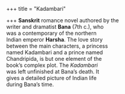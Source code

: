 +++
title = "Kadambari"

+++
**Sanskrit** romance novel authored by the  
writer and dramatist **Bana** (7th c.), who  
was a contemporary of the northern  
Indian emperor **Harsha**. The love story  
between the main characters, a princess  
named Kadambari and a prince named  
Chandripida, is but one element of the  
book’s complex plot. The *Kadambari*  
was left unfinished at Bana’s death. It  
gives a detailed picture of Indian life  
during Bana’s time.